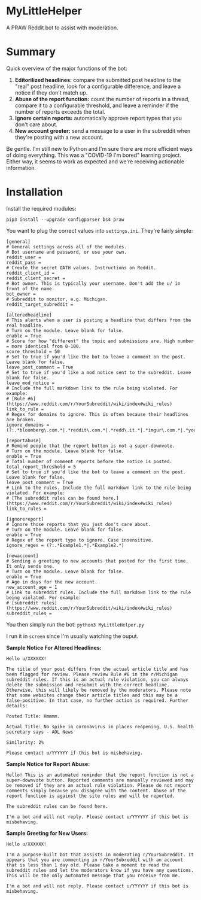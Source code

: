 # MyLittleHelper
A PRAW Reddit bot to assist with moderation. 

# Summary
Quick overview of the major functions of the bot:
1. **Editorilized headlines:** compare the submitted post headline to the "real" post headline, look for a configurable difference, and leave a notice if they don't match up. 
2. **Abuse of the report function:** count the number of reports in a thread, compare it to a configurable threshold, and leave a reminder if the number of reports exceeds the total.
3. **Ignore certain reports:** automatically approve report types that you don't care about.
4. **New account greeter:** send a message to a user in the subreddit when they're posting with a new account.

Be gentle. I'm still new to Python and I'm sure there are more efficient ways of doing everything. This was a "COVID-19 I'm bored" learning project. Either way, it seems to work as expected and we're receiving actionable information.

# Installation
Install the required modules:
```
pip3 install --upgrade configparser bs4 praw
```

You want to plug the correct values into `settings.ini`. They're fairly simple:
```
[general]
# General settings across all of the modules.
# Bot username and password, or use your own.
reddit_user = 
reddit_pass = 
# Create the secret OATH values. Instructions on Reddit.
reddit_client_id = 
reddit_client_secret = 
# Bot owner. This is typically your username. Don't add the u/ in front of the name.
bot_owner = 
# Subreddit to monitor, e.g. Michigan.
reddit_target_subreddit = 

[alteredheadline]
# This alerts when a user is posting a headline that differs from the real headline.
# Turn on the module. Leave blank for false.
enable = True
# Score for how "different" the topic and submissions are. High number = more identical from 0-100.
score_threshold = 50
# Set to true if you'd like the bot to leave a comment on the post. Leave blank for false.
leave_post_comment = True
# Set to true if you'd like a mod notice sent to the subreddit. Leave blank for false.
leave_mod_notice =
# Include the full markdown link to the rule being violated. For example:
# [Rule #6](https://www.reddit.com/r/YourSubreddit/wiki/index#wiki_rules)
link_to_rule = 
# Regex for domains to ignore. This is often because their headlines are broken.
ignore_domains = (?:.*bloomberg\.com.*|.*reddit\.com.*|.*redd\.it.*|.*imgur\.com.*|.*youtube\.com.*|.*wikipedia\.org.*|.*twitter\.com.*|.*youtu\.be.*|.*facebook\.com.*)

[reportabuse]
# Remind people that the report button is not a super-downvote.
# Turn on the module. Leave blank for false.
enable = True
# Total number of comment reports before the notice is posted.
total_report_threshold = 5
# Set to true if you'd like the bot to leave a comment on the post. Leave blank for false.
leave_post_comment = True
# Link to the rules. Include the full markdown link to the rule being violated. For example:
# [The subreddit rules can be found here.](https://www.reddit.com/r/YourSubreddit/wiki/index#wiki_rules)
link_to_rules = 

[ignorereport]
# Ignore those reports that you just don't care about.
# Turn on the module. Leave blank for false.
enable = True
# Regex of the report type to ignore. Case insensitive.
ignore_regex = (?:.*Example1.*|.*Example2.*)

[newaccount]
# Sending a greeting to new accounts that posted for the first time. It only sends one.
# Turn on the module. Leave blank for false. 
enable = True
# Age in days for the new account.
new_account_age = 1
# Link to subreddit rules. Include the full markdown link to the rule being violated. For example:
# [subreddit rules](https://www.reddit.com/r/YourSubreddit/wiki/index#wiki_rules)
subreddit_rules = 
```

You then simply run the bot:
`python3 MyLittleHelper.py`

I run it in `screen` since I'm usually watching the ouput. 

**Sample Notice For Altered Headlines:**
```
Hello u/XXXXXX!

The title of your post differs from the actual article title and has been flagged for review. Please review Rule #6 in the r/Michigan subreddit rules. If this is an actual rule violation, you can always delete the submission and resubmit with the correct headline. Otherwise, this will likely be removed by the moderators. Please note that some websites change their article titles and this may be a false-positive. In that case, no further action is required. Further details:

Posted Title: Hmmmm.

Actual Title: No spike in coronavirus in places reopening, U.S. health secretary says - AOL News

Similarity: 2%

Please contact u/YYYYYY if this bot is misbehaving.
```

**Sample Notice for Report Abuse:**
```
Hello! This is an automated reminder that the report function is not a super-downvote button. Reported comments are manually reviewed and may be removed if they are an actual rule violation. Please do not report comments simply because you disagree with the content. Abuse of the report function is against the site rules and will be reported.

The subreddit rules can be found here.

I'm a bot and will not reply. Please contact u/YYYYYY if this bot is misbehaving.
```

**Sample Greeting for New Users:**
```
Hello u/XXXXXX!

I'm a purpose-built bot that assists in moderating r/YourSubreddit. It appears that you are commenting in r/YourSubreddit with an account that is less than 1 day old. Please take a moment to read the subreddit rules and let the moderators know if you have any questions. This will be the only automated message that you receive from me.

I'm a bot and will not reply. Please contact u/YYYYYY if this bot is misbehaving.
```

